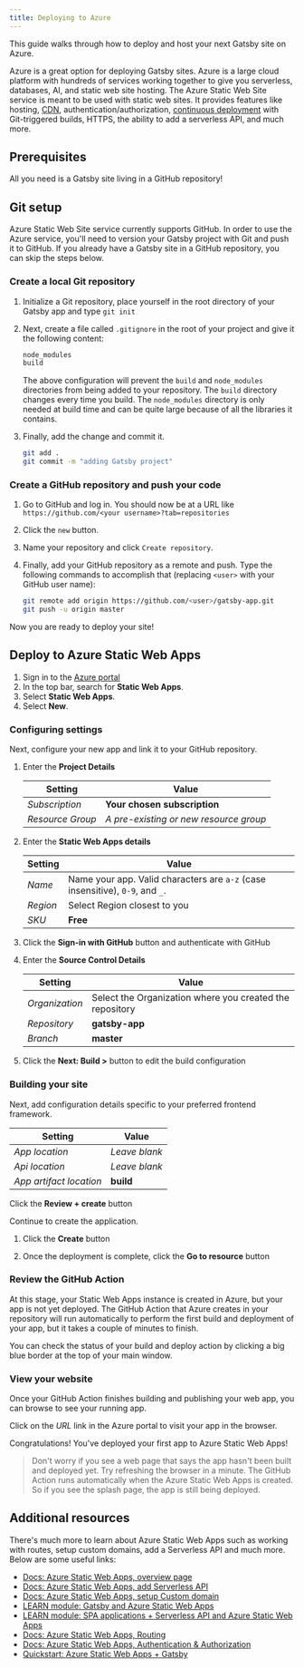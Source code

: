 ```yaml
---
title: Deploying to Azure
---
```


This guide walks through how to deploy and host your next Gatsby site on Azure.

Azure is a great option for deploying Gatsby sites. Azure is a large cloud platform with hundreds of services working together to give you serverless, databases, AI, and static web site hosting. The Azure Static Web Site service is meant to be used with static web sites. It provides features like hosting, [CDN](/docs/glossary/content-delivery-network/), authentication/authorization, [continuous deployment](/docs/glossary/continuous-deployment/) with Git-triggered builds, HTTPS, the ability to add a serverless API, and much more.

## Prerequisites

All you need is a Gatsby site living in a GitHub repository!

## Git setup

Azure Static Web Site service currently supports GitHub. In order to use the Azure service, you'll need to version your Gatsby project with Git and push it to GitHub. If you already have a Gatsby site in a GitHub repository, you can skip the steps below.

### Create a local Git repository

1. Initialize a Git repository, place yourself in the root directory of your Gatsby app and type
  ```git init```
1. Next, create a file called `.gitignore` in the root of your project and give it the following content:

    ```bash
    node_modules
    build
    ```

    The above configuration will prevent the `build` and `node_modules` directories from being added to your repository. The `build` directory changes every time you build. The `node_modules` directory is only needed at build time and can be quite large because of all the libraries it contains.
1. Finally, add the change and commit it.

    ```bash
    git add .
    git commit -m "adding Gatsby project"
    ```

### Create a GitHub repository and push your code

1. Go to GitHub and log in. You should now be at a URL like  `https://github.com/<your username>?tab=repositories`

2. Click the `new` button.
  
3. Name your repository and click `Create repository`.

4. Finally, add your GitHub repository as a remote and push. Type the following commands to accomplish that (replacing `<user>` with your GitHub user name):

   ```bash
   git remote add origin https://github.com/<user>/gatsby-app.git
   git push -u origin master
   ```

Now you are ready to deploy your site!

## Deploy to Azure Static Web Apps

1. Sign in to the [Azure portal](https://portal.azure.com/learn.docs.microsoft.com?azure-portal=true)
1. In the top bar, search for **Static Web Apps**.
1. Select **Static Web Apps**.
1. Select **New**.

### Configuring settings

Next, configure your new app and link it to your GitHub repository.

1. Enter the **Project Details**

   | Setting          | Value                                    |
   | ---------------- | ---------------------------------------- |
   | _Subscription_   | **Your chosen subscription**                    |
   | _Resource Group_ | *A pre-existing or new resource group*   |

1. Enter the **Static Web Apps details**

   | Setting  | Value                                                                         |
   | -------- | ----------------------------------------------------------------------------- |
   | _Name_   | Name your app. Valid characters are `a-z` (case insensitive), `0-9`, and `_`. |
   | _Region_ | Select Region closest to you                                                  |
   | _SKU_    | **Free**                                                                      |

1. Click the **Sign-in with GitHub** button and authenticate with GitHub
1. Enter the **Source Control Details**

   | Setting        | Value                                                    |
   | -------------- | -------------------------------------------------------- |
   | _Organization_ | Select the Organization where you created the repository |
   | _Repository_   | **gatsby-app**                              |
   | _Branch_       | **master**                                               |

1. Click the **Next: Build >** button to edit the build configuration

### Building your site

Next, add configuration details specific to your preferred frontend framework.

| Setting                 | Value                |
| ----------------------- | -------------------- |
| _App location_          |  *Leave blank*       |
| _Api location_          |  *Leave blank*       |
| _App artifact location_ | **build**            |

Click the **Review + create** button

Continue to create the application.

1. Click the **Create** button

1. Once the deployment is complete, click the **Go to resource** button

### Review the GitHub Action

At this stage, your Static Web Apps instance is created in Azure, but your app is not yet deployed. The GitHub Action that Azure creates in your repository will run automatically to perform the first build and deployment of your app, but it takes a couple of minutes to finish.

You can check the status of your build and deploy action by clicking a big blue border at the top of your main window.

### View your website

Once your GitHub Action finishes building and publishing your web app, you can browse to see your running app.

Click on the _URL_ link in the Azure portal to visit your app in the browser.

Congratulations! You've deployed your first app to Azure Static Web Apps!

> Don't worry if you see a web page that says the app hasn't been built and deployed yet. Try refreshing the browser in a minute. The GitHub Action runs automatically when the Azure Static Web Apps is created. So if you see the splash page, the app is still being deployed.

## Additional resources

There's much more to learn about Azure Static Web Apps such as working with routes, setup custom domains, add a Serverless API and much more. Below are some useful links:

- [Docs: Azure Static Web Apps, overview page](https://docs.microsoft.com/en-gb/azure/static-web-apps?WT.mc_id=staticwebapps-github-chnoring)
- [Docs: Azure Static Web Apps, add Serverless API](https://docs.microsoft.com/en-us/azure/static-apps/apis?WT.mc_id=staticwebapps-github-chnoring)
- [Docs: Azure Static Web Apps, setup Custom domain](https://docs.microsoft.com/en-us/azure/static-apps/custom-domain?WT.mc_id=staticwebapps-github-chnoring)
- [LEARN module: Gatsby and Azure Static Web Apps](https://docs.microsoft.com/learn/modules/create-deploy-static-webapp-gatsby-app-service?WT.mc_id=staticwebapps-github-chnoring)
- [LEARN module: SPA applications + Serverless API and Azure Static Web Apps](https://docs.microsoft.com/learn/modules/publish-app-service-static-web-app-api?WT.mc_id=staticwebapps-github-chnoring)
- [Docs: Azure Static Web Apps, Routing](https://docs.microsoft.com/en-us/azure/static-web-apps/routes?WT.mc_id=staticwebapps-github-chnoring)
- [Docs: Azure Static Web Apps, Authentication & Authorization](https://docs.microsoft.com/en-us/azure/static-web-apps/authentication-authorization?WT.mc_id=staticwebapps-github-chnoring)
- [Quickstart: Azure Static Web Apps + Gatsby ](https://docs.microsoft.com/en-us/azure/static-apps/publish-gatsby?WT.mc_id=staticwebapps-github-chnoring)
